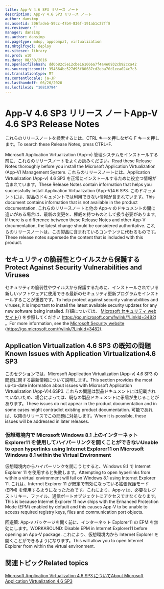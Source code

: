 ```yaml
---
title: App-V 4.6 SP3 リリース ノート
description: App-V 4.6 SP3 リリース ノート
author: dansimp
ms.assetid: 206fadeb-59cc-47b4-836f-191ab1c27ff8
ms.reviewer: ''
manager: dansimp
ms.author: dansimp
ms.pagetype: mdop, appcompat, virtualization
ms.mktglfcycl: deploy
ms.sitesec: library
ms.prod: w10
ms.date: 08/30/2016
ms.openlocfilehash: dd0b82c5e12cbe161066a7f4a4e0932cb92cca42
ms.sourcegitcommit: 354664bc527d93f80687cd2eba70d1eea024c7c3
ms.translationtype: MT
ms.contentlocale: ja-JP
ms.lasthandoff: 06/26/2020
ms.locfileid: "10819794"
---
```

# <span data-ttu-id="c3178-103">App-V 4.6 SP3 リリース ノート</span><span class="sxs-lookup"><span data-stu-id="c3178-103">App-V 4.6 SP3 Release Notes</span></span>


<span data-ttu-id="c3178-104">これらのリリースノートを検索するには、CTRL キーを押しながら F キーを押します。</span><span class="sxs-lookup"><span data-stu-id="c3178-104">To search these Release Notes, press CTRL+F.</span></span>

<span data-ttu-id="c3178-105">Microsoft Application Virtualization (App-v) 管理システムをインストールする前に、これらのリリースノートをよくお読みください。</span><span class="sxs-lookup"><span data-stu-id="c3178-105">Read these Release Notes thoroughly before you install the Microsoft Application Virtualization (App-V) Management System.</span></span> <span data-ttu-id="c3178-106">これらのリリースノートには、Application Virtualization (App-v) 4.6 SP3 を正常にインストールするために役立つ情報が含まれています。</span><span class="sxs-lookup"><span data-stu-id="c3178-106">These Release Notes contain information that helps you successfully install Application Virtualization (App-V)4.6 SP3.</span></span> <span data-ttu-id="c3178-107">このドキュメントには、製品のドキュメントでは利用できない情報が含まれています。</span><span class="sxs-lookup"><span data-stu-id="c3178-107">This document contains information that is not available in the product documentation.</span></span> <span data-ttu-id="c3178-108">これらのリリースノートと他の App-v のドキュメントの間に違いがある場合は、最新の変更を、権威を持つものとして扱う必要があります。</span><span class="sxs-lookup"><span data-stu-id="c3178-108">If there is a difference between these Release Notes and other App-V documentation, the latest change should be considered authoritative.</span></span> <span data-ttu-id="c3178-109">これらのリリースノートは、この製品に含まれているコンテンツに代わるものです。</span><span class="sxs-lookup"><span data-stu-id="c3178-109">These release notes supersede the content that is included with this product.</span></span>

## <span data-ttu-id="c3178-110">セキュリティの脆弱性とウイルスから保護する</span><span class="sxs-lookup"><span data-stu-id="c3178-110">Protect Against Security Vulnerabilities and Viruses</span></span>


<span data-ttu-id="c3178-111">セキュリティの脆弱性やウイルスから保護するために、インストールされている新しいソフトウェアに使用できる最新のセキュリティ更新プログラムをインストールすることが重要です。</span><span class="sxs-lookup"><span data-stu-id="c3178-111">To help protect against security vulnerabilities and viruses, it is important to install the latest available security updates for any new software being installed.</span></span> <span data-ttu-id="c3178-112">詳細については、 [Microsoft セキュリティ web サイト](https://go.microsoft.com/fwlink/?LinkId=3482)() を参照してください https://go.microsoft.com/fwlink/?LinkId=3482) 。</span><span class="sxs-lookup"><span data-stu-id="c3178-112">For more information, see the [Microsoft Security website](https://go.microsoft.com/fwlink/?LinkId=3482) (https://go.microsoft.com/fwlink/?LinkId=3482).</span></span>

## <span data-ttu-id="c3178-113">Application Virtualization 4.6 SP3 の既知の問題</span><span class="sxs-lookup"><span data-stu-id="c3178-113">Known Issues with Application Virtualization4.6 SP3</span></span>


<span data-ttu-id="c3178-114">このセクションでは、Microsoft Application Virtualization (App-v) 4.6 SP3 の問題に関する最新情報について説明します。</span><span class="sxs-lookup"><span data-stu-id="c3178-114">This section provides the most up-to-date information about issues with Microsoft Application Virtualization (App-V)4.6SP3.</span></span> <span data-ttu-id="c3178-115">これらの問題は製品ドキュメントには記載されていないため、場合によっては、既存の製品ドキュメントに矛盾が生じることがあります。</span><span class="sxs-lookup"><span data-stu-id="c3178-115">These issues do not appear in the product documentation and in some cases might contradict existing product documentation.</span></span> <span data-ttu-id="c3178-116">可能であれば、以降のリリースでこの問題に対処します。</span><span class="sxs-lookup"><span data-stu-id="c3178-116">When it is possible, these issues will be addressed in later releases.</span></span>

### <span data-ttu-id="c3178-117">仮想環境内で Microsoft Windows 8.1 上のインターネット Explorer11 を使用してハイパーリンクを開くことができない</span><span class="sxs-lookup"><span data-stu-id="c3178-117">Unable to open hyperlinks using Internet Explorer11 on Microsoft Windows 8.1 within the Virtual Environment</span></span>

<span data-ttu-id="c3178-118">仮想環境内からハイパーリンクを開こうとすると、Windows 8.1 で Internet Explorer 11 を使用すると失敗します。</span><span class="sxs-lookup"><span data-stu-id="c3178-118">Attempting to open hyperlinks from within a virtual environment will fail on Windows 8.1 using Internet Explorer 11.</span></span> <span data-ttu-id="c3178-119">これは、Internet Explorer 11 が既定で有効になっている拡張保護モード (EPM) を使用するようになったためです。これにより、App-v は、必要なレジストリキー、ファイル、通信ポートオブジェクトにアクセスできなくなります。</span><span class="sxs-lookup"><span data-stu-id="c3178-119">This is because Internet Explorer 11 now ships with the Enhanced Protection Mode (EPM) enabled by default and this causes App-V to be unable to access required registry keys, files and communication port objects.</span></span>

<span data-ttu-id="c3178-120">回避策: App-v パッケージを開く前に、インターネット Explorer11 の EPM を無効にします。</span><span class="sxs-lookup"><span data-stu-id="c3178-120">WORKAROUND: Disable EPM in Internet Explorer11 before opening an App-V package.</span></span> <span data-ttu-id="c3178-121">これにより、仮想環境内から Internet Explorer を開くことができるようになります。</span><span class="sxs-lookup"><span data-stu-id="c3178-121">This will allow you to open Internet Explorer from within the virtual environment.</span></span>

## <span data-ttu-id="c3178-122">関連トピック</span><span class="sxs-lookup"><span data-stu-id="c3178-122">Related topics</span></span>


[<span data-ttu-id="c3178-123">Microsoft Application Virtualization 4.6 SP3 について</span><span class="sxs-lookup"><span data-stu-id="c3178-123">About Microsoft Application Virtualization 4.6 SP3</span></span>](about-microsoft-application-virtualization-46-sp3.md)

 

 





